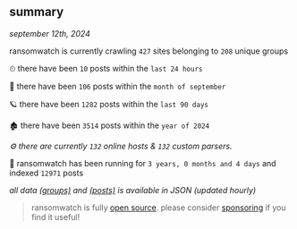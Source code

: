 
## summary
_september 12th, 2024_

ransomwatch is currently crawling `427` sites belonging to `208` unique groups

⏲ there have been `10` posts within the `last 24 hours`

🦈 there have been `106` posts within the `month of september`

🪐 there have been `1282` posts within the `last 90 days`

🏚 there have been `3514` posts within the `year of 2024`

_⚙️ there are currently `132` online hosts & `132` custom parsers._

🦕 ransomwatch has been running for `3 years, 0 months and 4 days` and indexed `12971` posts

_all data  [(groups)](http://ransomwhat.telemetry.ltd/groups) and [(posts)](http://ransomwhat.telemetry.ltd/posts) is available in JSON (updated hourly)_

> ransomwatch is fully [open source](https://github.com/joshhighet/ransomwatch#ransomwatch--). please consider [sponsoring](https://github.com/sponsors/joshhighet) if you find it useful!
